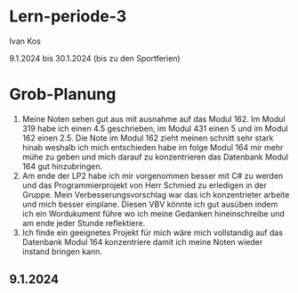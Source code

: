 # Lern-periode-3
Ivan Kos

9.1.2024 bis 30.1.2024 (bis zu den Sportferien)

# Grob-Planung
1. Meine Noten sehen gut aus mit ausnahme auf das Modul 162. Im Modul 319 habe ich einen 4.5 geschrieben, im Modul 431 einen 5 und im Modul 162 einen 2.5. Die Note im Modul 162 zieht meinen schnitt sehr stark hinab weshalb ich mich entschieden habe im folge Modul 164 mir mehr mühe zu geben und mich darauf zu konzentrieren das Datenbank Modul 164 gut hinzubringen.
2. Am ende der LP2 habe ich mir vorgenommen besser mit C# zu werden und das Programmierprojekt von Herr Schmied zu erledigen in der Gruppe. Mein Verbesserungsvorschlag war das ich konzentrieter arbeite und mich besser einplane. Diesen VBV könnte ich gut ausüben indem ich ein Wordukument führe wo ich meine Gedanken hineinschreibe und am ende jeder Stunde reflektiere.
3. Ich finde ein geeignetes Projekt für mich wäre mich vollstandig auf das Datenbank Modul 164 konzentriere damit ich meine Noten wieder instand bringen kann.

## 9.1.2024
